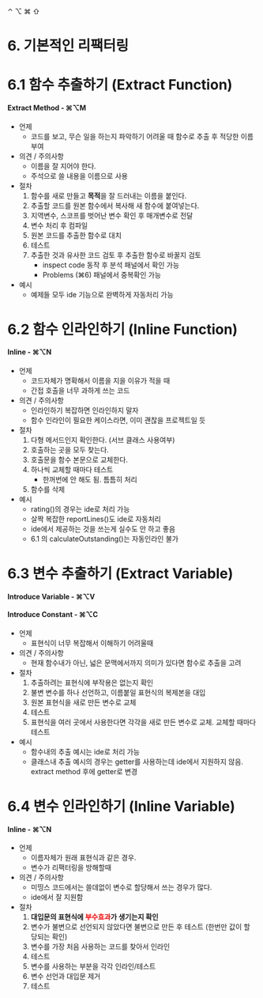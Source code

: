 ⌃ ⌥ ⌘ ⇧

# 6. 기본적인 리팩터링

# 6.1 함수 추출하기 (Extract Function)

#### Extract Method - ⌘⌥M

- 언제
  - 코드를 보고, 무슨 일을 하는지 파악하기 어려울 때 함수로 추출 후 적당한 이름 부여
- 의견 / 주의사항
  - 이름을 잘 지어야 한다.
  - 주석으로 쓸 내용을 이름으로 사용
- 절차
  1. 함수를 새로 만들고 **목적**을 잘 드러내는 이름을 붙인다.
  2. 추출할 코드를 원본 함수에서 복사해 새 함수에 붙여넣는다.
  3. 지역변수, 스코프를 벗어난 변수 확인 후 매개변수로 전달
  4. 변수 처리 후 컴파일
  5. 원본 코드를 추출한 함수로 대치
  6. 테스트
  7. 추출한 것과 유사한 코드 검토 후 추출한 함수로 바꿀지 검토
     - inspect code 동작 후 분석 패널에서 확인 가능
     - Problems (⌘6) 패널에서 중복확인 가능
- 예시
  - 예제들 모두 ide 기능으로 완벽하게 자동처리 가능

# 6.2 함수 인라인하기 (Inline Function)

#### Inline - ⌘⌥N

- 언제
  - 코드자체가 명확해서 이름을 지을 이유가 적을 때
  - 간접 호출을 너무 과하게 쓰는 코드
- 의견 / 주의사항
  - 인라인하기 복잡하면 인라인하지 말자
  - 함수 인라인이 필요한 케이스라면, 이미 괜찮을 프로젝트일 듯
- 절차
  1. 다형 메서드인지 확인한다. (서브 클래스 사용여부)
  2. 호출하는 곳을 모두 찾는다.
  3. 호출문을 함수 본문으로 교체한다.
  4. 하나씩 교체할 때마다 테스트
     - 한꺼번에 안 해도 됨. 틈틈히 처리
  5. 함수를 삭제
- 예시
  - rating()의 경우는 ide로 처리 가능
  - 살짝 복잡한 reportLines()도 ide로 자동처리
  - ide에서 제공하는 것을 쓰는게 실수도 안 하고 좋음
  - 6.1 의 calculateOutstanding()는 자동인라인 불가

# 6.3 변수 추출하기 (Extract Variable)

#### Introduce Variable - ⌘⌥V

#### Introduce Constant - ⌘⌥C

- 언제
  - 표현식이 너무 복잡해서 이해하기 어려울때
- 의견 / 주의사항
  - 현재 함수내가 아닌, 넓은 문맥에서까지 의미가 있다면 함수로 추출을 고려
- 절차
  1. 추출하려는 표현식에 부작용은 없는지 확인
  2. 불변 변수를 하나 선언하고, 이름붙일 표현식의 복제본을 대입
  3. 원본 표현식을 새로 만든 변수로 교체
  4. 테스트
  5. 표현식을 여러 곳에서 사용한다면 각각을 새로 만든 변수로 교체. 교체할 때마다 테스트
- 예시
  - 함수내의 추출 예시는 ide로 처리 가능
  - 클래스내 추출 예시의 경우는 getter를 사용하는데 ide에서 지원하지 않음. extract method 후에 getter로 변경

# 6.4 변수 인라인하기 (Inline Variable)

#### Inline - ⌘⌥N

- 언제
  - 이름자체가 원래 표현식과 같은 경우.
  - 변수가 리팩터링을 방해할때
- 의견 / 주의사항
  - 미띵스 코드에서는 쓸데없이 변수로 할당해서 쓰는 경우가 많다.
  - ide에서 잘 지원함
- 절차
  1. **대입문의 표현식에 <span style='color:red'>부수효과</span>가 생기는지 확인**
  2. 변수가 불변으로 선언되지 않았다면 불변으로 만든 후 테스트 (한번만 값이 할당되는 확인)
  3. 변수를 가장 처음 사용하는 코드를 찾아서 인라인
  4. 테스트
  5. 변수를 사용하는 부분을 각각 인라인/테스트
  6. 변수 선언과 대입문 제거
  7. 테스트
